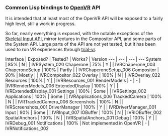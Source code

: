 ### Common Lisp bindings to [OpenVR](https://github.com/ValveSoftware/openvr/) API

It is intended that at least most of the OpenVR API will be exposed to a fairly high level, still a work in progress.

So far, nearly everything is exposed, with the notable exceptions of the [Skeletal Input API](https://github.com/ValveSoftware/openvr/wiki/SteamVR-Skeletal-Input), mirror textures in the Compositor API, and some parts of the System API. Large parts of the API are not yet tested, but it has been used to run VR experiences through [trial-vr](https://github.com/selwynsimsek/trial-vr).

Interface | Exposed? | Tested? | Works? | Version
--- | --- | --- | ---
System | 85% | N |  | IVRSystem_020
Chaperone | 75% | Y |  | IVRChaperone_003
ChaperoneSetup | 100% | Partly | | IVRChaperoneSetup_006
Compositor | 90% | Mostly | | IVRCompositor_022
Overlay | 100% | N | | IVROverlay_022
Resources | 100% | Y | | IVRResources_001
RenderModels | -  | - |  |IVRRenderModels_006
ExtendedDisplay | 100% | Y | | IVRExtendedDisplay_001
Settings | 100% | Some |  | IVRSettings_002
Applications | 100% | Some | | IVRApplications_006
TrackedCamera | 100% | N | | IVRTrackedCamera_006
Screenshots | 100% | N | | IVRScreenshots_001
DriverManager | 100% | Y | | IVRDriverManager_001
Input | 90% | Some | | IVRInput_007
IOBuffer | 100% | N |  | IVRIOBuffer_002
SpatialAnchors | 100% | N | | IVRSpatialAnchors_001
Debug | 100% | Y | | IVRDebug_001
Notifications | 100% | Not implemented in OpenVR | - | IVRNotifications_002
